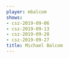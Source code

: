 ```yaml
---
player: mbalcom
shows:
- csz-2019-09-06
- csz-2019-09-13
- csz-2019-09-20
- csz-2019-09-27
title: Michael Balcom
---
```

